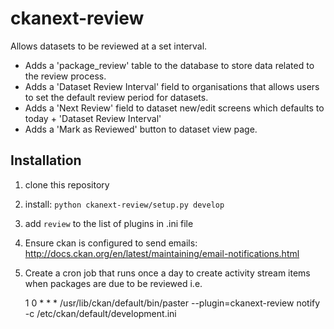 ckanext-review
==============
Allows datasets to be reviewed at a set interval.

+ Adds a 'package_review' table to the database to store data related to the review process.
+ Adds a 'Dataset Review Interval' field to organisations that allows users to set the default review period for datasets.
+ Adds a 'Next Review' field to dataset new/edit screens which defaults to today + 'Dataset Review Interval'
+ Adds a 'Mark as Reviewed' button to dataset view page.

Installation
-------------
1. clone this repository
2. install: `python ckanext-review/setup.py develop`
3. add `review` to the list of plugins in .ini file
4. Ensure ckan is configured to send emails: http://docs.ckan.org/en/latest/maintaining/email-notifications.html
4. Create a cron job that runs once a day to create activity stream items when packages are due to be reviewed i.e.
	
	1 0 * * *  /usr/lib/ckan/default/bin/paster --plugin=ckanext-review notify -c /etc/ckan/default/development.ini



